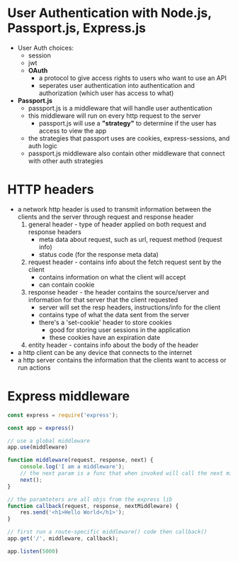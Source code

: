 # User Authentication with Node.js, Passport.js, Express.js
- User Auth choices:
	- session
	- jwt
	- __OAuth__
		- a protocol to give access rights to users who want to use an API
		- seperates user authentication into authentication and authorization (which user has access to what)
- __Passport.js__
	- passport.js is a middleware that will handle user authentication
	- this middleware will run on every http request to the server
		- passport.js will use a __"strategy"__ to determine if the user has access to view the app
	- the strategies that passport uses are cookies, express-sessions, and auth logic
	- passport.js middleware also contain other middleware that connect with other auth strategies

# HTTP headers
- a network http header is used to transmit information between the clients and the server through request and response header
	1. general header - type of header applied on both request and response headers
		- meta data about request, such as url, request method (request info)
		- status code (for the response meta data)
	2. request header - contains info about the fetch request sent by the client
		- contains information on what the client will accept
		- can contain cookie
	3. response header - the header contains the source/server and information for that server that the client requested
		- server will set the resp headers, instructions/info for the client
		- contains type of what the data sent from the server
		- there's a 'set-cookie' header to store cookies
			- good for storing user sessions in the application
			- these cookies have an expiration date
	4. entity header - contains info about the body of the header
- a http client can be any device that connects to the internet
- a http server contains the information that the clients want to access or run actions

# Express middleware
```js
const express = require('express');

const app = express()

// use a global middleware
app.use(middleware)

function middleware(request, response, next) {
	console.log('I am a middleware');
	// the next param is a func that when invoked will call the next middleware
	next(); 
}

// the paramteters are all objs from the express lib
function callback(request, response, nextMiddleware) {
	res.send('<h1>Hello World</h1>');
}

// first run a route-specific middleware() code then callback()
app.get('/', middleware, callback);

app.listen(5000)
```